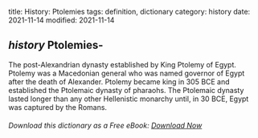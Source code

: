 title: History: Ptolemies
tags: definition, dictionary
category: history
date: 2021-11-14
modified: 2021-11-14

## _history_  Ptolemies-
The post-Alexandrian dynasty established by King
Ptolemy of Egypt.  Ptolemy was a Macedonian general who was named
governor of Egypt after the death of Alexander.   Ptolemy became king
in   305 BCE
 and established the Ptolemaic dynasty of pharaohs.
The Ptolemaic dynasty lasted longer than any other Hellenistic
monarchy until, in    30 BCE,
 Egypt was captured by the Romans.


###### Download *this* dictionary as a Free eBook: [Download Now]({static}static/SerfHistoryDictionary.pdf)

